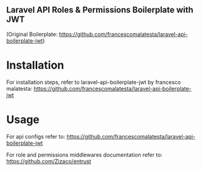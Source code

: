 ## Laravel API Roles & Permissions Boilerplate with JWT 

(Original Boilerplate: https://github.com/francescomalatesta/laravel-api-boilerplate-jwt)


# Installation <a name="introduction"></a>

For installation steps, refer to laravel-api-boilerplate-jwt by francesco malatesta:
https://github.com/francescomalatesta/laravel-api-boilerplate-jwt

# Usage <a name="the-sensors"></a>

For api configs refer to: https://github.com/francescomalatesta/laravel-api-boilerplate-jwt

For role and permissions middlewares documentation refer to: https://github.com/Zizaco/entrust